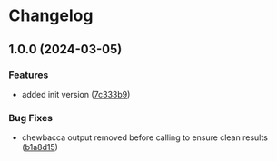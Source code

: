 # Changelog

## 1.0.0 (2024-03-05)


### Features

* added init version ([7c333b9](https://github.com/xsitarcik/cgmlst_outbreaks/commit/7c333b9c6064fd00aa9b822cc101ea28850e0375))


### Bug Fixes

* chewbacca output removed before calling to ensure clean results ([b1a8d15](https://github.com/xsitarcik/cgmlst_outbreaks/commit/b1a8d155dbd624538df1fdac1a96c1657ae73fc2))
